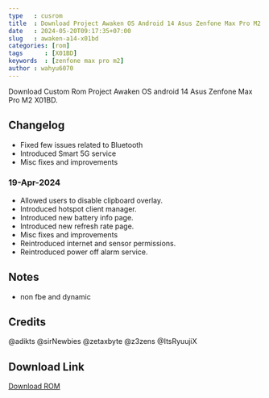 ```yaml
---
type   : cusrom
title  : Download Project Awaken OS Android 14 Asus Zenfone Max Pro M2
date   : 2024-05-20T09:17:35+07:00
slug   : awaken-a14-x01bd
categories: [rom]
tags      : [X01BD]
keywords  : [zenfone max pro m2]
author : wahyu6070
---
```


Download Custom Rom Project Awaken OS android 14 Asus Zenfone Max Pro M2 X01BD.

## Changelog
- Fixed few issues related to Bluetooth
- Introduced Smart 5G service
- Misc fixes and improvements

### 19-Apr-2024
- Allowed users to disable clipboard overlay.
- Introduced hotspot client manager.
- Introduced new battery info page.
- Introduced new refresh rate page.
- Misc fixes and improvements
- Reintroduced internet and sensor permissions.
- Reintroduced power off alarm service.

## Notes 
- non fbe and dynamic

## Credits
@adikts @sirNewbies @zetaxbyte @z3zens @ItsRyuujiX 

## Download Link
[Download ROM](https://sourceforge.net/projects/romx01bd/files/Project_Awaken/)

